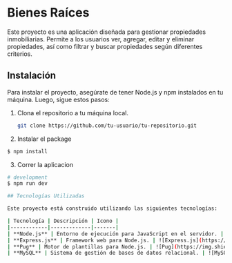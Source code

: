 # Bienes Raíces

Este proyecto es una aplicación diseñada para gestionar propiedades inmobiliarias. Permite a los usuarios ver, agregar, editar y eliminar propiedades, así como filtrar y buscar propiedades según diferentes criterios.

## Instalación

Para instalar el proyecto, asegúrate de tener Node.js y npm instalados en tu máquina. Luego, sigue estos pasos:

1. Clona el repositorio a tu máquina local.

   ```bash
   git clone https://github.com/tu-usuario/tu-repositorio.git
   ```

2. Instalar el package

```bash
$ npm install
```

3. Correr la aplicacion

```bash
# development
$ npm run dev

## Tecnologías Utilizadas

Este proyecto está construido utilizando las siguientes tecnologías:

| Tecnología | Descripción | Icono |
|------------|-------------|-------|
| **Node.js** | Entorno de ejecución para JavaScript en el servidor. | ![Node.js](https://img.shields.io/badge/Node.js-339933?style=for-the-badge&logo=nodedotjs&logoColor=white) |
| **Express.js** | Framework web para Node.js. | ![Express.js](https://img.shields.io/badge/Express.js-000000?style=for-the-badge&logo=express&logoColor=white) |
| **Pug** | Motor de plantillas para Node.js. | ![Pug](https://img.shields.io/badge/Pug-A86454?style=for-the-badge&logo=pug&logoColor=white) |
| **MySQL** | Sistema de gestión de bases de datos relacional. | ![MySQL](https://img.shields.io/badge/MySQL-4479A1?style=for-the-badge&logo=mysql&logoColor=white) |